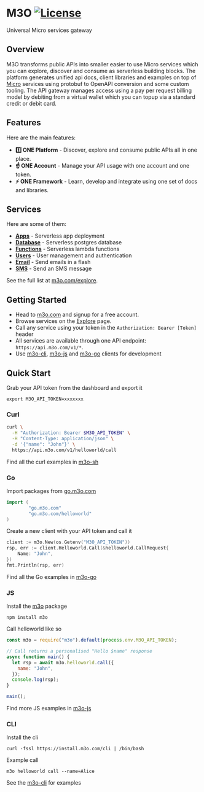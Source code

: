 # M3O [![License](https://img.shields.io/:license-apache-blue.svg)](https://opensource.org/licenses/Apache-2.0)

Universal Micro services gateway

## Overview

M3O transforms public APIs into smaller easier to use Micro services which you can explore, discover and consume 
as serverless building blocks. The platform generates unified api docs, client libraries and examples on top 
of [Micro](https://github.com/micro/micro) services using protobuf to OpenAPI conversion and some custom tooling. 
The API gateway manages access using a pay per request billing model by debiting from a virtual wallet which 
you can topup via a standard credit or debit card.

## Features

Here are the main features:

- **1️⃣ ONE Platform** - Discover, explore and consume public APIs all in one place. 
- **☝️ ONE Account** - Manage your API usage with one account and one token.
- **⚡ ONE Framework** - Learn, develop and integrate using one set of docs and libraries.

## Services

Here are some of them:

- [**Apps**](https://m3o.com/app) - Serverless app deployment
- [**Database**](https://m3o.com/db) - Serverless postgres database
- [**Functions**](https://m3o.com/function) - Serverless lambda functions
- [**Users**](https://m3o.com/user) - User management and authentication
- [**Email**](https://m3o.com/email) - Send emails in a flash
- [**SMS**](https://m3o.com/sms) - Send an SMS message

See the full list at [m3o.com/explore](https://m3o.com/explore).

## Getting Started

- Head to [m3o.com](https://m3o.com) and signup for a free account.
- Browse services on the [Explore](https://m3o.com/explore) page.
- Call any service using your token in the `Authorization: Bearer [Token]` header
- All services are available through one API endpoint: `https://api.m3o.com/v1/*`.
- Use [m3o-cli](https://github.com/m3o/m3o-cli), [m3o-js](https://github.com/m3o/m3o-js) and [m3o-go](https://github.com/m3o/m3o-go) clients for development

## Quick Start

Grab your API token from the dashboard and export it

```
export M3O_API_TOKEN=xxxxxxx
```

### Curl

```bash
curl \
  -H "Authorization: Bearer $M3O_API_TOKEN" \
  -H "Content-Type: application/json" \
  -d '{"name": "John"}' \
  https://api.m3o.com/v1/helloworld/call
```

Find all the curl examples in [m3o-sh](https://github.com/m3o/m3o-sh)

### Go

Import packages from [go.m3o.com](https://pkg.go.dev/go.m3o.com)

```go
import (
        "go.m3o.com"
        "go.m3o.com/helloworld"
)
```

Create a new client with your API token and call it

```go
client := m3o.New(os.Getenv("M3O_API_TOKEN"))
rsp, err := client.Helloworld.Call(&helloworld.CallRequest{
	Name: "John",
})
fmt.Println(rsp, err)
```

Find all the Go examples in [m3o-go](https://github.com/m3o/m3o-go)

### JS

Install the [m3o](https://www.npmjs.com/package/m3o) package

```
npm install m3o
```

Call helloworld like so

```javascript
const m3o = require("m3o").default(process.env.M3O_API_TOKEN);

// Call returns a personalised "Hello $name" response
async function main() {
  let rsp = await m3o.helloworld.call({
    name: "John",
  });
  console.log(rsp);
}

main();
```

Find more JS examples in [m3o-js](https://github.com/m3o/m3o-js)

### CLI

Install the cli

```
curl -fssl https://install.m3o.com/cli | /bin/bash
```

Example call

```
m3o helloworld call --name=Alice
```

See the [m3o-cli](https://github.com/m3o/m3o-cli/tree/main/examples) for examples
